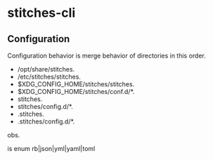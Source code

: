 # stitches-cli

## Configuration

Configuration behavior is merge behavior of directories in this order.

* /opt/share/stitches.<ext>
* /etc/stitches/stitches.<ext>
* $XDG_CONFIG_HOME/stitches/stitches.<ext>
* $XDG_CONFIG_HOME/stitches/conf.d/*.<ext>
* stitches.<ext>
* stitches/config.d/*.<ext>
* .stitches.<ext>
* .stitches/config.d/*.<ext>

obs.

<ext> is enum rb|json|yml|yaml|toml
